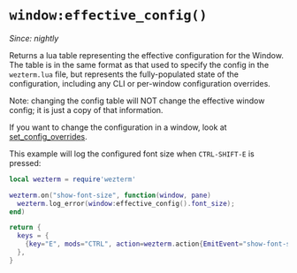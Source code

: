 # `window:effective_config()`

*Since: nightly*

Returns a lua table representing the effective configuration for the Window.
The table is in the same format as that used to specify the config in
the `wezterm.lua` file, but represents the fully-populated state of the
configuration, including any CLI or per-window configuration overrides.

Note: changing the config table will NOT change the effective window config;
it is just a copy of that information.

If you want to change the configuration in a window, look at [set_config_overrides](set_config_overrides.md).

This example will log the configured font size when `CTRL-SHIFT-E` is pressed:

```lua
local wezterm = require'wezterm'

wezterm.on("show-font-size", function(window, pane)
  wezterm.log_error(window:effective_config().font_size);
end)

return {
  keys = {
    {key="E", mods="CTRL", action=wezterm.action{EmitEvent="show-font-size"}},
  },
}
```
